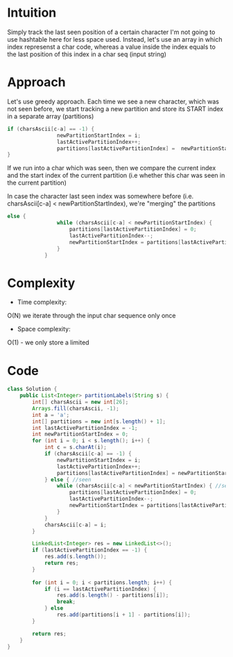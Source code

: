# Intuition
<!-- Describe your first thoughts on how to solve this problem. -->
Simply track the last seen position of a certain character
I'm not going to use hashtable here for less space used.
Instead, let's use an array in which index represenst a char code, whereas a value inside the index equals to the last position of this index in a char seq (input string)


# Approach
<!-- Describe your approach to solving the problem. -->
Let's use greedy approach.
Each time we see a new character, which was not seen before, we start tracking a new partition and store its START index in a separate array (partitions)

```java
if (charsAscii[c-a] == -1) {
                newPartitionStartIndex = i;
                lastActivePartitionIndex++;
                partitions[lastActivePartitionIndex] =  newPartitionStartIndex;
}
```
If we run into a char which was seen, then we compare the current index and the start index of the current partition (i.e whether this char was seen in the current partition)

In case the character last seen index was somewhere before (i.e. charsAscii[c-a] < newPartitionStartIndex), we're "merging" the partitions

```java
else {
                while (charsAscii[c-a] < newPartitionStartIndex) { 
                    partitions[lastActivePartitionIndex] = 0;
                    lastActivePartitionIndex--;
                    newPartitionStartIndex = partitions[lastActivePartitionIndex];
                }
            }
```


# Complexity
- Time complexity:
<!-- Add your time complexity here, e.g. $$O(n)$$ -->
O(N) we iterate through the input char sequence only once

- Space complexity:
<!-- Add your space complexity here, e.g. $$O(n)$$ -->
O(1) - we only store a limited

# Code
```java []
class Solution {
    public List<Integer> partitionLabels(String s) {
        int[] charsAscii = new int[26];
        Arrays.fill(charsAscii, -1);
        int a = 'a';
        int[] partitions = new int[s.length() + 1];
        int lastActivePartitionIndex = -1;
        int newPartitionStartIndex = 0;
        for (int i = 0; i < s.length(); i++) {
            int c = s.charAt(i);
            if (charsAscii[c-a] == -1) {
                newPartitionStartIndex = i;
                lastActivePartitionIndex++;
                partitions[lastActivePartitionIndex] = newPartitionStartIndex;
            } else { //seen
                while (charsAscii[c-a] < newPartitionStartIndex) { //seen in previous partition, moving back and "merge" partitions
                    partitions[lastActivePartitionIndex] = 0;
                    lastActivePartitionIndex--;
                    newPartitionStartIndex = partitions[lastActivePartitionIndex];
                }
            }
            charsAscii[c-a] = i;
        }

        LinkedList<Integer> res = new LinkedList<>();
        if (lastActivePartitionIndex == -1) {
            res.add(s.length());
            return res;
        }
        
        for (int i = 0; i < partitions.length; i++) {
            if (i == lastActivePartitionIndex) {
                res.add(s.length() - partitions[i]);
                break;
            } else
                res.add(partitions[i + 1] - partitions[i]);
        }

        return res;
    }
}
```